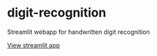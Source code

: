 # digit-recognition

Streamlit webapp for handwritten digit recognition

<a href="https://digit-recognition-zane.streamlit.app" target="_blank">View streamlit app </a>
